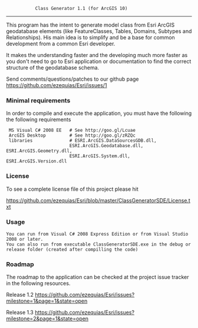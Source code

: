 			   Class Generator 1.1 (for ArcGIS 10)
-------------------------------------------------------------------------

This program has the intent to generate model class from Esri ArcGIS geodatabase elements (like FeatureClasses, Tables, Domains, Subtypes and Relationships). His main idea is to simplify and be a base for common development from a common Esri developer.

It makes the understanding faster and the developing much more faster as you don't need to go to Esri application or documentation to find the correct structure of the geodatabase schema.

Send comments/questions/patches to our github page https://github.com/ezequias/Esri/issues/1


### Minimal requirements


In order to compile and execute the application, you must have the following the following requirements

     MS Visual C# 2008 EE	# See http://goo.gl/Lcuae
     ArcGIS Desktop		  	# See http://goo.gl/zRZQc
     libraries			   	# ESRI.ArcGIS.DataSourcesGDB.dll,  
						    ESRI.ArcGIS.Geodatabase.dll, ESRI.ArcGIS.Geometry.dll, 
							ESRI.ArcGIS.System.dll, ESRI.ArcGIS.Version.dll



### License

To see a complete license file of this project please hit

https://github.com/ezequias/Esri/blob/master/ClassGeneratorSDE/License.txt


### Usage

    You can run from Visual C# 2008 Express Edition or from Visual Studio 2008 or later.
	You can also run from executable ClassGeneratorSDE.exe in the debug or release folder (created after compilling the code)

### Roadmap

The roadmap to the application can be checked at the project issue tracker in the following resources.

Release 1.2
https://github.com/ezequias/Esri/issues?milestone=1&page=1&state=open

Release 1.3
https://github.com/ezequias/Esri/issues?milestone=2&page=1&state=open